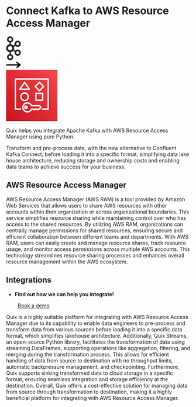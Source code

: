 # Connect Kafka to AWS Resource Access Manager

<div class="connect-images cards blog-grid-card" markdown>
<div>
<img src="../images/kafka_logo.png" width="40px" />
</div>
<div>
<img src="../images/arrow.svg" width="40px" />
</div>
<div>
<img src="./images/aws-resource-access-manager_1.jpg" />
</div>
</div>

Quix helps you integrate Apache Kafka with AWS Resource Access Manager using pure Python.

Transform and pre-process data, with the new alternative to Confluent Kafka Connect, before loading it into a specific format, simplifying data lake house architecture, reducing storage and ownership costs and enabling data teams to achieve success for your business.

## AWS Resource Access Manager

AWS Resource Access Manager (AWS RAM) is a tool provided by Amazon Web Services that allows users to share AWS resources with other accounts within their organization or across organizational boundaries. This service simplifies resource sharing while maintaining control over who has access to the shared resources. By utilizing AWS RAM, organizations can centrally manage permissions for shared resources, ensuring secure and efficient collaboration between different teams and departments. With AWS RAM, users can easily create and manage resource shares, track resource usage, and monitor access permissions across multiple AWS accounts. This technology streamlines resource sharing processes and enhances overall resource management within the AWS ecosystem.

## Integrations

<div class="grid cards" markdown>

- __Find out how we can help you integrate!__

    <a class="md-button md-button--primary" href="https://quix.io/book-a-demo" target="_blank" style="margin:.5rem;">Book a demo</a>

</div>


Quix is a highly suitable platform for integrating with AWS Resource Access Manager due to its capability to enable data engineers to pre-process and transform data from various sources before loading it into a specific data format, which simplifies lakehouse architecture. Additionally, Quix Streams, an open-source Python library, facilitates the transformation of data using streaming DataFrames, supporting operations like aggregation, filtering, and merging during the transformation process. This allows for efficient handling of data from source to destination with no throughput limits, automatic backpressure management, and checkpointing. Furthermore, Quix supports sinking transformed data to cloud storage in a specific format, ensuring seamless integration and storage efficiency at the destination. Overall, Quix offers a cost-effective solution for managing data from source through transformation to destination, making it a highly beneficial platform for integrating with AWS Resource Access Manager.

